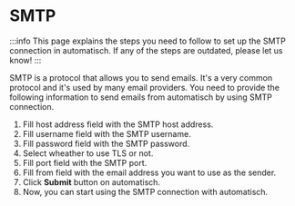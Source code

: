 # SMTP

:::info
This page explains the steps you need to follow to set up the SMTP connection in automatisch. If any of the steps are outdated, please let us know!
:::

SMTP is a protocol that allows you to send emails. It's a very common protocol and it's used by many email providers. You need to provide the following information to send emails from automatisch by using SMTP connection.

1. Fill host address field with the SMTP host address.
2. Fill username field with the SMTP username.
3. Fill password field with the SMTP password.
4. Select wheather to use TLS or not.
5. Fill port field with the SMTP port.
6. Fill from field with the email address you want to use as the sender.
7. Click **Submit** button on automatisch.
8. Now, you can start using the SMTP connection with automatisch.
